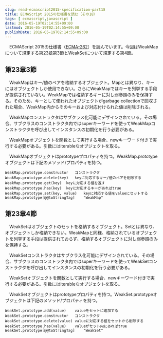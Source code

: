 ```yaml
---
slug: read-ecmascript2015-specification-part18
title: ECMAScript 2015の仕様書を読む（その18）
tags: [ ecmascript,javascript ]
date: 2016-05-19T02:14:55+09:00
lastmod: 2016-05-19T02:14:55+09:00
publishDate: 2016-05-19T02:14:55+09:00
---
```



　ECMAScript 2015の仕様書（[ECMA-262](http://www.ecma-international.org/publications/standards/Ecma-262.html)）を読んでいます。今回はWeakMapについて規定する第23章第3節とWeakSetについて規定する第4節。

## 第23章3節


　WeakMapはキー/値のペアを格納するオブジェクト。Mapとは異なり、キーにはオブジェクトしか使用できない。さらにWeakMapではキーを列挙する手段が提供されていない。WeakMapでは格納するキーに対し弱参照のみを保持する。そのため、キーとして使われたオブジェクトがgarbage collectionで回収された場合、WeakMap内からそのキーおよび対応付けられた値は削除される。

　WeakMapコンストラクタはサブクラス化可能にデザインされている。その場合、サブクラスのコンストラクタ内ではsuperキーワードを使ってWeakMapコンストラクタを呼び出してインスタンスの初期化を行う必要がある。

　WeakMapオブジェクトを関数として実行する場合、newキーワード付きで実行する必要がある。引数にはiterableなオブジェクトを取る。

　WeakMapオブジェクトはprototypeプロパティを持つ。WeakMap.prototypeオブジェクトは下記のメソッド/プロパティを持つ。

```
WeakMap.prototype.constructor	コンストラクタ
WeakMap.prototype.delete(key)	keyに対応するキー/値のペアを削除する
WeakMap.prototype.get(key)	keyに対応する値を返す
WeakMap.prototype.has(key)	keyに対応するキーがあればtrue
WeakMap.prototype.set(key, value)	keyに対応する値をvalueにセットする
WeakMap.prototype[@@toStringTag]	"WeakMap"
```


## 第23章4節


　WeakSetはオブジェクトのセットを格納するオブジェクト。Setとは異なり、オブジェクトしか格納できない。WeakMapと同様、格納されているオブジェクトを列挙する手段は提供されておらず、格納するオブジェクトに対し弱参照のみを保持する。

　WeakSetコンストラクタはサブクラス化可能にデザインされている。その場合、サブクラスのコンストラクタ内ではsuperキーワードを使ってWeakSetコンストラクタを呼び出してインスタンスの初期化を行う必要がある。

　WeakSetオブジェクトを関数として実行する場合、newキーワード付きで実行する必要がある。引数にはiterableなオブジェクトを取る。

　WeakSetオブジェクトはprototypeプロパティを持つ。WeakSet.prototypeオブジェクトは下記のメソッド/プロパティを持つ。

```
WeakSet.prototype.add(value)	valueをセットに追加する
WeakSet.prototype.constructor	コンストラクタ
WeakSet.prototype.delete(value)	valueに対応する値をセットから削除する
WeakSet.prototype.has(value)	valueがセット内にあればtrue
WeakSet.prototype[@@toStringTag]	"WeakSet"
```

